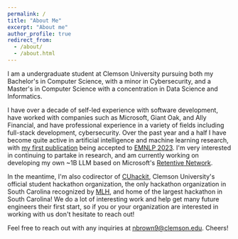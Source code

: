 ```yaml
---
permalink: /
title: "About Me"
excerpt: "About me"
author_profile: true
redirect_from: 
  - /about/
  - /about.html
---
```


I am a undergraduate student at Clemson University pursuing both my Bachelor's in Computer Science, with a minor in Cybersecurity, and a Master's in Computer Science with a concentration in Data Science and Informatics.

I have over a decade of self-led experience with software development, have worked with companies such as Microsoft, Giant Oak, and Ally Financial, and have professional experience in a variety of fields including full-stack development, cybersecurity. Over the past year and a half I have become quite active in artificial intelligence and machine learning research, with [my first publication](https://arxiv.org/abs/2311.13657) being accepted to [EMNLP 2023](https://2023.emnlp.org/). I'm very interested in continuing to partake in research, and am currently working on developing my own ~1B LLM based on Microsoft's [Retentive Network](https://arxiv.org/abs/2307.08621).

In the meantime, I'm also codirector of [CUhackit](https://cuhack.it/#), Clemson University's official student hackathon organization, the only hackathon organization in South Carolina recognized by [MLH](https://mlh.io/), and home of the largest hackathon in South Carolina! We do a lot of interesting work and help get many future engineers their first start, so if you or your organization are interested in working with us don't hesitate to reach out!

Feel free to reach out with any inquiries at [nbrown9@clemson.edu](mailto:nbrown9@clemson.edu). Cheers!